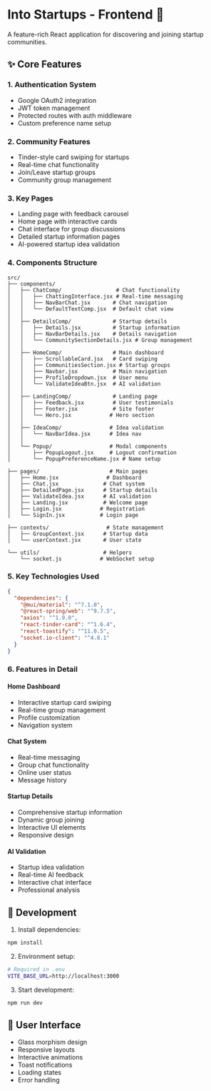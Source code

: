 # Into Startups - Frontend 🎨

A feature-rich React application for discovering and joining startup communities.

## ✨ Core Features

### 1. Authentication System
- Google OAuth2 integration
- JWT token management
- Protected routes with auth middleware
- Custom preference name setup

### 2. Community Features
- Tinder-style card swiping for startups
- Real-time chat functionality
- Join/Leave startup groups
- Community group management

### 3. Key Pages
- Landing page with feedback carousel
- Home page with interactive cards
- Chat interface for group discussions
- Detailed startup information pages
- AI-powered startup idea validation

### 4. Components Structure

```
src/
├── components/
│   ├── ChatComp/                 # Chat functionality
│   │   ├── ChattingInterface.jsx # Real-time messaging
│   │   ├── NavBarChat.jsx       # Chat navigation
│   │   └── DefaultTextComp.jsx  # Default chat view
│   │
│   ├── DetailsComp/             # Startup details
│   │   ├── Details.jsx          # Startup information
│   │   ├── NavBarDetails.jsx    # Details navigation
│   │   └── CommunitySectionDetails.jsx # Group management
│   │
│   ├── HomeComp/                # Main dashboard
│   │   ├── ScrollableCard.jsx   # Card swiping
│   │   ├── CommunitiesSection.jsx # Startup groups
│   │   ├── Navbar.jsx           # Main navigation
│   │   ├── ProfileDropdown.jsx  # User menu
│   │   └── ValidateIdeaBtn.jsx  # AI validation
│   │
│   ├── LandingComp/             # Landing page
│   │   ├── Feedback.jsx         # User testimonials
│   │   ├── Footer.jsx           # Site footer
│   │   └── Hero.jsx            # Hero section
│   │
│   ├── IdeaComp/               # Idea validation
│   │   └── NavBarIdea.jsx      # Idea nav
│   │
│   └── Popup/                  # Modal components
│       ├── PopupLogout.jsx     # Logout confirmation
│       └── PopupPreferenceName.jsx # Name setup

├── pages/                      # Main pages
│   ├── Home.jsx               # Dashboard
│   ├── Chat.jsx              # Chat system
│   ├── DetailedPage.jsx      # Startup details
│   ├── ValidateIdea.jsx      # AI validation
│   ├── Landing.jsx           # Welcome page
│   ├── Login.jsx            # Registration
│   └── SignIn.jsx           # Login page

├── contexts/                  # State management
│   ├── GroupContext.jsx      # Startup data
│   └── userContext.jsx       # User state

└── utils/                    # Helpers
    └── socket.js            # WebSocket setup
```

### 5. Key Technologies Used

```json
{
  "dependencies": {
    "@mui/material": "^7.1.0",
    "@react-spring/web": "^9.7.5",
    "axios": "^1.9.0",
    "react-tinder-card": "^1.6.4",
    "react-toastify": "^11.0.5",
    "socket.io-client": "^4.8.1"
  }
}
```

### 6. Features in Detail

#### Home Dashboard
- Interactive startup card swiping
- Real-time group management
- Profile customization
- Navigation system

#### Chat System
- Real-time messaging
- Group chat functionality
- Online user status
- Message history

#### Startup Details
- Comprehensive startup information
- Dynamic group joining
- Interactive UI elements
- Responsive design

#### AI Validation
- Startup idea validation
- Real-time AI feedback
- Interactive chat interface
- Professional analysis

## 🚀 Development

1. Install dependencies:
```bash
npm install
```

2. Environment setup:
```bash
# Required in .env
VITE_BASE_URL=http://localhost:3000
```

3. Start development:
```bash
npm run dev
```

## 📱 User Interface

- Glass morphism design
- Responsive layouts
- Interactive animations
- Toast notifications
- Loading states
- Error handling
